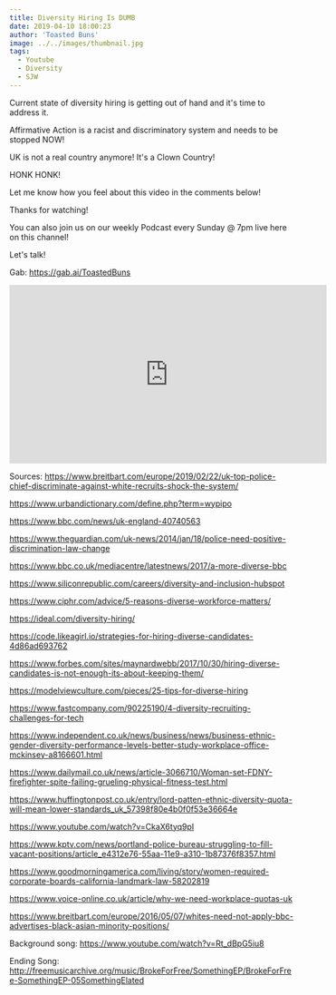 ```yaml
---
title: Diversity Hiring Is DUMB
date: 2019-04-10 18:00:23
author: 'Toasted Buns'
image: ../../images/thumbnail.jpg
tags:
  - Youtube
  - Diversity
  - SJW
---
```


Current state of diversity hiring is getting out of hand and it's time to address it.

Affirmative Action is a racist and discriminatory system and needs to be stopped NOW!

UK is not a real country anymore! It's a Clown Country!

HONK HONK!

Let me know how you feel about this video in the comments below!

Thanks for watching!
<script async src="//pagead2.googlesyndication.com/pagead/js/adsbygoogle.js"></script><ins class="adsbygoogle" style="display:block; text-align:center;"  data-ad-layout="in-article"  data-ad-format="fluid"  data-ad-client="ca-pub-2164900147810573"  data-ad-slot="8817307412"></ins><script>(adsbygoogle = window.adsbygoogle || []).push({});</script>
You can also join us on our weekly Podcast every Sunday @ 7pm live here on this channel!

Let's talk!

Gab: https://gab.ai/ToastedBuns

 

<iframe width="560" height="315" src="https://www.youtube.com/embed/QSMKDoye0yI" frameborder="0" allow="accelerometer; autoplay; encrypted-media; gyroscope; picture-in-picture" allowfullscreen></iframe>

Sources:
https://www.breitbart.com/europe/2019/02/22/uk-top-police-chief-discriminate-against-white-recruits-shock-the-system/

https://www.urbandictionary.com/define.php?term=wypipo

https://www.bbc.com/news/uk-england-40740563

https://www.theguardian.com/uk-news/2014/jan/18/police-need-positive-discrimination-law-change

https://www.bbc.co.uk/mediacentre/latestnews/2017/a-more-diverse-bbc

https://www.siliconrepublic.com/careers/diversity-and-inclusion-hubspot

https://www.ciphr.com/advice/5-reasons-diverse-workforce-matters/

https://ideal.com/diversity-hiring/

https://code.likeagirl.io/strategies-for-hiring-diverse-candidates-4d86ad693762

https://www.forbes.com/sites/maynardwebb/2017/10/30/hiring-diverse-candidates-is-not-enough-its-about-keeping-them/

https://modelviewculture.com/pieces/25-tips-for-diverse-hiring

https://www.fastcompany.com/90225190/4-diversity-recruiting-challenges-for-tech

https://www.independent.co.uk/news/business/news/business-ethnic-gender-diversity-performance-levels-better-study-workplace-office-mckinsey-a8166601.html

https://www.dailymail.co.uk/news/article-3066710/Woman-set-FDNY-firefighter-spite-failing-grueling-physical-fitness-test.html

https://www.huffingtonpost.co.uk/entry/lord-patten-ethnic-diversity-quota-will-mean-lower-standards_uk_57398f80e4b0f0f53e36664e

https://www.youtube.com/watch?v=CkaX6tyq9pI

https://www.kptv.com/news/portland-police-bureau-struggling-to-fill-vacant-positions/article_e4312e76-55aa-11e9-a310-1b87376f8357.html

https://www.goodmorningamerica.com/living/story/women-required-corporate-boards-california-landmark-law-58202819

https://www.voice-online.co.uk/article/why-we-need-workplace-quotas-uk

https://www.breitbart.com/europe/2016/05/07/whites-need-not-apply-bbc-advertises-black-asian-minority-positions/

Background song: https://www.youtube.com/watch?v=Rt_dBpG5iu8

Ending Song: http://freemusicarchive.org/music/BrokeForFree/SomethingEP/BrokeForFree-SomethingEP-05SomethingElated
